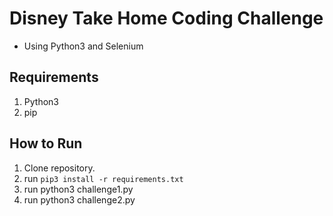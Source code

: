 # Disney Take Home Coding Challenge
- Using Python3 and Selenium

## Requirements
1. Python3
2. pip

## How to Run
1. Clone repository.
2. run `pip3 install -r requirements.txt`
3. run python3 challenge1.py
4. run python3 challenge2.py
